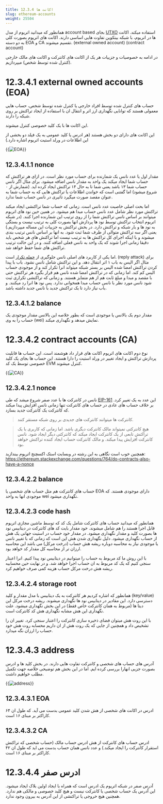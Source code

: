 ```yaml
---
title: 12.3.4 اکانت ها
slug: ethereum-accounts
weight: 25504
---
```


همانطور که میدانید اتریوم از مدل account based  بجای [UTXO](https://en.wikipedia.org/wiki/Unspent_transaction_output) استفاده میکند.
اکانت ها در اتریوم، با شبکه بیتکوین تفاوت هایی اساسی دارند. اکانت های اتریوم بصورت کلی به دو دسته EOA و CA تقسیم میشوند.
(external owned account) (contract account)

در ادامه به خصوصیات و جزییات هر یک از اکانت های کانترکت و اکانت های مالک خارجی (کنترل شده توسط شخص) میپردازیم.

# 12.3.4.1 external owned accounts (EOA)

حساب های کنترل شده توسط افراد خارجی یا کنترل شده توسط شخص، حساب هایی معمولی هستند که توانایی نگهداری ارز اتر و انتقال ان با استفاده از ایجاد تراکنش بر روی شبکه را دارند.

این اکانت ها با یک کلید خصوصی کنترل میشوند.

این اکانت های دارای دو بخش هستند (هر ادرس یا کلید عمومی به یک فیلد دو بخشی از این اطلاعات در ورلد استیت اتریوم اشاره دارد.)

{{<img url="#" image="../../../static/assets/img/content/chapter-12/ethereum/EOA.png" alt="EOA">}}


## 12.3.4.1.1 nonce

 مقدار اول یا عدد نانس یک شمارنده برای حساب مورد نظر است. در ازای هر تراکنش که حساب شما ایجاد میکند یک واحد به مقدار نانس اضافه میشود. برای مثال اگر نانس حساب شما  ۱۳ باشد یعنی شما تا به حال ۱۴ تراکنش ایجاد کرده اید. (شمارش از ۰ شروع میشود) اما گفتنی است که خواندن اطلاعات یا تراکنش هایی که به حساب شما به عنوان مقصد صورت میگیرد تاثیری در نانس حساب شما ندارد.

 اما بحث اصلی خاصیت عدد نانس است. زمانی که حساب شما تراکنشی ایجاد میکند تراکنش مورد نظر شامل عدد نانس حساب مبدا هم میشود. در همین حین نود های اتریوم میتوانند بر اساس نانس تراکنش شما را از روی ترتیب این شمارنده اجرا کنند. (در شبکه اتریوم انتخاب تراکنش توسط نود ها پردازش انها بصورت کلی به ترتیب نیست و بستگی به نود ها و بار شبکه و تراکنش دارد. در بخش تراکنش به جزییات این مساله میپردازیم.) یعنی اگر سه تراکنش متوالی از طرف شما ثبت شود. به انها بر اساس نانس ترتیب بندی میشوند و با اینکه اجرای کل تراکنش ها به ترتیب نیست اما تراکنش های هر شخص باید دقیقا زمانی اجرا شوند که یک واحد به نانس فعلی اضافه کنند. و در این حالت ترتیب تراکنش های شما حفظ خواهد شد.

 اما یکی از کاربرد های اصلی نانس جلوگیری از [حمله تکرار](https://en.wikipedia.org/wiki/Replay_attack) است. (reply attack) برای مثال اگر الیس به باب ۱ اتر انتقال دهد. و این تراکنش شامل نانس نشود. باب با پیدا کردن تراکنش امضا شده الیس بر بستر شبکه میتواند انرا تکرار کند و از موجودی حساب الیس کم کند. اما زمانی که در تراکنش امضا شده نانس هم قرار بگیرد هر تراکنش حتی با مقصد و مبدا و مبلغ ثابت هم از هم متمایز هستند. و زمانی که تراکنشی تکراری ثبت شود نانس مورد نظر با نانس حساب مبدا همخوانی ندارد. پس نود ها انرا رد میکنند. و باب نیاز دارد تا یک تراکنش جدید با نانس جدید داشته باشد.

## 12.3.4.1.2 balance

مقدار دوم یک بالانس یا موجودی است که بطور خلاصه این بالانس مقدار موجودی یک حساب را به وی (wei) نمایش میدهد و نگهداری میکند.


# 12.3.4.2 contract accounts (CA)

نوع دوم اکانت های اتریوم اکانت های قرار داد هوشمند است. این حساب ها قابلیت پردازش تراکنش و ایجاد تغییر در ورلد استیت را دارا هستند.
این حساب ها بجای یک کلید خصوصی توسط یک کد EVM کنترل میشوند.

{{<img url="#" image="../../../static/assets/img/content/chapter-12/ethereum/CA.png" alt="CA">}}

## 12.3.4.2.1 nonce

نانس در کانترکت ها با عدد صفر شروع میشد که طی [EIP-161](https://github.com/ethereum/EIPs/blob/master/EIPS/eip-161.md) این عدد به یک تغییر کرد.
بر خلاف حساب های عادی در حساب های کانترکت تنها زمانی  نانس افزایش پیدا میکند که کانترکت یک کانترکت جدید بسازد.

> کانترکت ها میتوانند کانترکت های جدیدی بر روی شبکه مستقر کنند.

> هیچ کانترکتی نمیتواند مالک کانترکت دیگری باشد. اما زمانی که کاربری با یک تراکنش تابعی از یک کانترکت ایجاد میکند که کانترکتی دیگر ایجاد شود. نانس کانترکت افزایش پیدا میکند. و مالک کانترکت حساب ایجاد کننده تراکنش خواهد بود.

همچنین خوب است  نگاهی به این رشته در وبسایت استک اکسچنج اتریوم بیندازید:
https://ethereum.stackexchange.com/questions/764/do-contracts-also-have-a-nonce

## 12.3.4.2.2 balance

حساب های کانترکت هم مثل حساب های شخصی یا EOA دارای موجودی هستند. که موجودی انها به واحد wei نگهداری میشود.

## 12.3.4.2.3 code hash

همانطور که میدانید حساب های کانترکت شامل یک کد که توسط ماشین مجازی اتریوم قابل اجرا هستند را هم شامل میشوند.
خود مقدار بایت کد های کانترکت در دیتابیس نود ها بصورت کلید و مقدار نگهداری میشود. در مقدار خود حساب در استیت جهانی یک هش از حساب نگهداری میشود. دلیل نگهداری شدن هش این است که زمانی که با تغییر نانس یا موجودی نیاز به محاسبه دوباره ریشه هش حساب (درخت مرکل) می باشد این محاسبه ارزان تر از محاسبه کل مقدار کد خواهد بود.

با این روش ما کد مربوط به حساب را میتوانیم در دیتابیس نود پیدا کنیم. انرا اعبتار سنجی کنیم که یک کد مربوط به ان حساب اجرا خواهد شد. و در نهایت حین محسابیه ریشه هش درخت مرکل حساب هزینه کمی صرف خواهیم کرد.

## 12.3.4.2.4 storage root

همانطور که اشاره کردیم هر کانترکت به یک دیتابیس با مدل مقدار و کلید (key/value) دسترسی دارد.
این مقادیر در دیتابیس نود ها نگهداری میشوند. ریشه درخت مرکل این دیتا ها (مربوط به همان کانترکت خاص فقط) در این بخش نگهداری میشود. علت نگهداری این هش مشابه نگهداری هش کد کانترکت است.

با این روت هش میتوان فضای ذخیره سازی کانترکت را اعتبار سنجی کرد. تغییر ان را تشخیص داد و همچنین از جایی که یک روت هش از ان داریم محسابه روت هش خود حساب را ارزان نگه میدارد.


# 12.3.4.3 address

آدرس های حساب های شخصی و کانترکت تفاوت هایی دارند. در بخش کلید ها و ادرس بصورت جزیی انهارا بررسی کرده ایم. اما در این بخش  هم توضیحی خلاصه جهت تکمیل مطلب خواهیم داشت.

{{<img url="#" image="../../../static/assets/img/content/chapter-12/ethereum/address.png" alt="address">}}

## 12.3.4.3.1 EOA

ادرس در اکانت های شخصی از هش شدن کلید عمومی بدست می آید. که طول ان ۶۴ کاراکتر بر مبنای ۱۶ است.

## 12.3.4.3.2 CA

ادرس حساب های کانترکت از هش  ادرس حساب مالک (حساب شخصی که تراکنش استقرار کانترکت را ایجاد میکند.) و عدد نانس همان حساب بدست می اید که طول ان ۴۲ کاراکتر بر مبنای ۱۶ است.

# 12.3.4.4 ادرس صفر

آدرس صفر در شبکه اتریوم یک ادرس است که همراه با ایجاد اولین بلاک ایجاد میشود. این آدرس یک حساب شخصی یا کانترکت نیست و هیچ کلید خصوصی و مالکی هم ندارد. همچنین هیچ خروجی یا تراکنشی از این آدرس به بیرون وجود ندارد.
